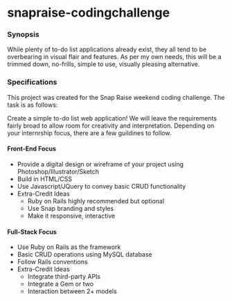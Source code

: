 # snapraise-codingchallenge

### Synopsis
While plenty of to-do list applications already exist, they all tend to be overbearing in visual 
flair and features. As per my own needs, this will be a trimmed down, no-frills, simple to use, 
visually pleasing alternative.

### Specifications
This project was created for the Snap Raise weekend coding challenge. The task is as follows:

Create a simple to-do list web application! We will leave the requirements fairly broad to allow 
room for creativity and interpretation. Depending on your internrship focus, there are a few 
guildines to follow.

#### Front-End Focus
* Provide a digital design or wireframe of your project using Photoshop/Illustrator/Sketch
* Build in HTML/CSS
* Use Javascript/JQuery to convey basic CRUD functionality
* Extra-Credit Ideas
  * Ruby on Rails highly recommended but optional
  * Use Snap branding and styles
  * Make it responsive, interactive

#### Full-Stack Focus
* Use Ruby on Rails as the framework
* Basic CRUD operations using MySQL database
* Follow Rails conventions
* Extra-Credit Ideas
  * Integrate third-party APIs
  * Integrate a Gem or two
  * Interaction between 2+ models